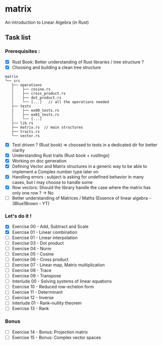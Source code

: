 # matrix
An introduction to Linear Algebra (in Rust)

## Task list

### Prerequisites :
- [x] Rust Book: Better understanding of Rust libraries / tree structure ?
- [x] Choosing and building a clean tree structure

```
matrix
└── src
   ├── operations
   │    ├── cosine.rs
   │    ├── cross_product.rs
   │    ├── dot_product.rs
   │    └── [...]   // all the operations needed
   ├── tests
   |    ├── ex00_tests.rs 
   │    ├── ex01_tests.rs
   │    └── [...]   
   ├── lib.rs
   ├── matrix.rs  // main structures
   ├── traits.rs
   └── vector.rs
```

- [x] Test driven ? (Rust book) => choosed to tests in a dedicated dir for better clarity
- [x] Understanding Rust traits (Rust book + rustlings)
- [x] Working on doc generation
- [x] Defining Vector and Matrix structures in a generic way to be able to implement a Complex number type later on
- [x] Handling errors : subject is asking for undefined behavior in many cases, but I may choose to handle some
- [x] Row vectors: Should the library handle the case where the matrix has only one row ? -> No
- [ ] Better understanding of Matrices / Maths (Essence of linear algebra - 3Blue1Brown - YT)

### Let's do it !
- [x] Exercise 00 - Add, Subtract and Scale
- [x] Exercise 01 - Linear combination
- [ ] Exercise 01 - Linear interpolation
- [ ] Exercise 03 - Dot product
- [ ] Exercise 04 - Norm
- [ ] Exercise 05 - Cosine
- [ ] Exercise 06 - Cross product
- [ ] Exercise 07 - Linear map, Matrix multiplication
- [ ] Exercise 08 - Trace
- [ ] Exercise 09 - Transpose
- [ ] Interlude 00 - Solving systems of linear equations
- [ ] Exercise 10 - Reduced row-echelon form
- [ ] Exercise 11 - Determinant
- [ ] Exercise 12 - Inverse
- [ ] Interlude 01 - Rank–nullity theorem
- [ ] Exercise 13 - Rank

### Bonus
- [ ] Exercise 14 - Bonus: Projection matrix
- [ ] Exercise 15 - Bonus: Complex vector spaces
